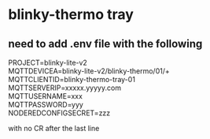 # blinky-thermo tray
## need to add .env file with the following
PROJECT=blinky-lite-v2   
MQTTDEVICEA=blinky-lite-v2/blinky-thermo/01/+  
MQTTCLIENTID=blinky-thermo-tray-01  
MQTTSERVERIP=xxxxx.yyyyy.com  
MQTTUSERNAME=xxx  
MQTTPASSWORD=yyy  
NODEREDCONFIGSECRET=zzz  

with no CR after the last line

